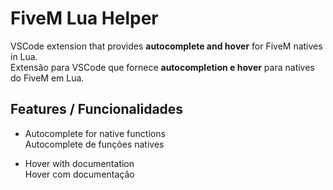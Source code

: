 # FiveM Lua Helper

VSCode extension that provides **autocomplete and hover** for FiveM natives in Lua.  
Extensão para VSCode que fornece **autocompletion e hover** para natives do FiveM em Lua.

## Features / Funcionalidades

- Autocomplete for native functions  
  Autocomplete de funções natives

- Hover with documentation  
  Hover com documentação
